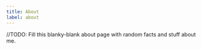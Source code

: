 ```yaml
---
title: About 
label: about
---
```


//TODO: Fill this blanky-blank about page with random facts and stuff about me.
